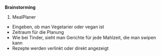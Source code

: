 **Brainstorming**

1. MealPlaner
  - Eingeben, ob man Vegetarier oder vegan ist
  - Zeitraum für die Planung
  - Wie bei Tinder, sieht man Gerichte für jede Mahlzeit, die man swipen kann
  - Rezepte werden verlinkt oder direkt angezeigt
  
